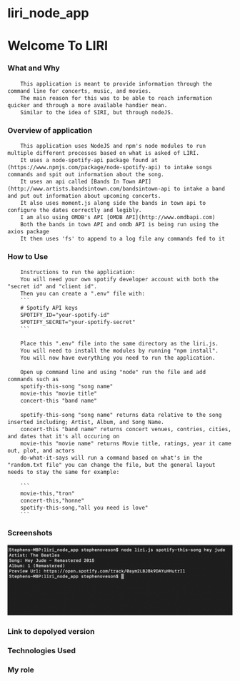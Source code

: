 # liri_node_app

# Welcome To LIRI

### What and Why
        This application is meant to provide information through the command line for concerts, music, and movies.
        The main reason for this was to be able to reach information quicker and through a more available handier mean.
        Similar to the idea of SIRI, but through nodeJS.

### Overview of application
        This application uses NodeJS and npm's node modules to run multiple different processes based on what is asked of LIRI.
        It uses a node-spotify-api package found at (https://www.npmjs.com/package/node-spotify-api) to intake songs commands and spit out information about the song.
        It uses an api called [Bands In Town API](http://www.artists.bandsintown.com/bandsintown-api to intake a band and put out information about upcoming concerts.
        It also uses moment.js along side the bands in town api to configure the dates correctly and legibly.
        I am also using OMDB's API [OMDB API](http://www.omdbapi.com)
        Both the bands in town API and omdb API is being run using the axios package
        It then uses 'fs' to append to a log file any commands fed to it

### How to Use
        Instructions to run the application:
        You will need your own spotify developer account with both the "secret id" and "client id".
        Then you can create a ".env" file with:
        ```
        # Spotify API keys
        SPOTIFY_ID="your-spotify-id"
        SPOTIFY_SECRET="your-spotify-secret"
        ```

        Place this ".env" file into the same directory as the liri.js.
        You will need to install the modules by running "npm install".
        You will now have everything you need to run the application.

        Open up command line and using "node" run the file and add commands such as
        spotify-this-song "song name"
        movie-this "movie title"
        concert-this "band name"

        spotify-this-song "song name" returns data relative to the song inserted including; Artist, Album, and Song Name.
        concert-this "band name" returns concert venues, contries, cities, and dates that it's all occuring on
        movie-this "movie name" returns Movie title, ratings, year it came out, plot, and actors
        do-what-it-says will run a command based on what's in the "random.txt file" you can change the file, but the general layout needs to stay the same for example:

        ```
        movie-this,"tron"
        concert-this,"honne"
        spotify-this-song,"all you need is love"
        ```


### Screenshots
![spotify-this-song screenshot](./assets/screenshots/spotify-this-song.png)

### Link to depolyed version


### Technologies Used


### My role